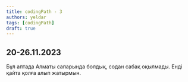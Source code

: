 ```yaml
---
title: codingPath - 3
authors: yeldar
tags: [codingPath]
draft: true
---
```


## 20-26.11.2023

Бұл аптада Алматы сапарында болдық, содан сабақ оқылмады. Енді қайта қолға алып жатырмын.
